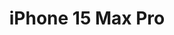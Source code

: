 ---
title: iPhone 15 Max Pro
description: iPhone 15 Max Pro Reparaturen schnell und günstig in Zürich. Wir reparieren Ihr iPhone 15 Max Pro in 30 Minuten. Jetzt Termin vereinbaren.

name: iPhone 15 Max Pro
manufacturer: apple
services:
  analyse:
    enabled: true
    price: kostenlos
    description: Vor jeder Reparatur unterziehen wir jedem Gerät zunächst einer gründlichen Analyse zur Feststellung des zu lösenden Problems. Diese ist für unsere Kunden selbstverständlich kostenlos.
  wasserschaden:
    enabled: true
    price: ab 120€
    description:
  display:
    enabled: true
    price: ab 120€
    description:
  lautsprecher:
    enabled: true
    price: ab 120€
    description:
  mikrofon:
    enabled: true
    price: ab 120€
    description:
  hoermuschel:
    enabled: true
    price: ab 120€
    description:
  vorderkamera:
    enabled: true
    price: ab 120€
    description:
  hauptkamera:
    enabled: true
    price: ab 120€
    description:
  kameraglas:
    enabled: true
    price: ab 120€
    description:
  backcover:
    enabled: true
    price: ab 120€
    description:
  rahmen:
    enabled: true
    price: ab 120€
    description:
  akku:
    enabled: true
    price: ab 120€
    description:
  ladebuchse:
    enabled: true
    price: ab 120€
    description:
  buttons:
    enabled: true
    price: ab 120€
    description:
  software_update:
    enabled: true
    price: ab 120€
    description:
---